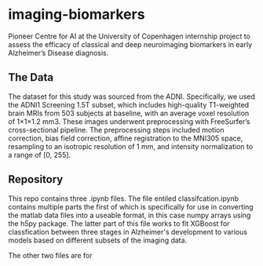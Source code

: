 # imaging-biomarkers
Pioneer Centre for AI at the University of Copenhagen internship project to assess the efficacy of classical and deep neuroimaging biomarkers in early Alzheimer’s Disease diagnosis. 

## The Data

The dataset for this study was sourced from the ADNI. Specifically, we used the ADNI1 Screening 1.5T subset, which includes high-quality T1-weighted brain MRIs from 503 subjects at baseline, with an average voxel resolution of 1×1×1.2 mm3. These images underwent preprocessing with FreeSurfer’s cross-sectional pipeline. The preprocessing steps included motion correction, bias field correction, affine registration to the MNI305 space, resampling to an isotropic resolution of 1 mm, and intensity normalization to a range of [0, 255].

## Repository 

This repo contains three .ipynb files. 
The file entiled classifcation.ipynb contains multiple parts the first of which is specifically for use in converting the matlab data files into a useable format, in this case numpy arrays using the h5py package. The latter part of this file works to fit XGBoost for classfication between three stages in Alzheimer's development to various models based on different subsets of the imaging data. 

The other two files are for 
